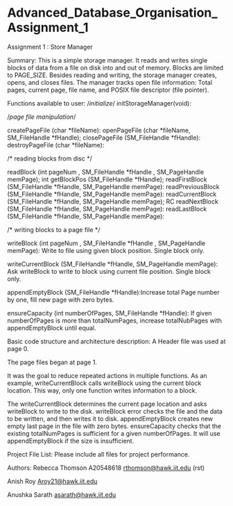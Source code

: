 # Advanced_Database_Organisation_Assignment_1
Assignment 1 : Store Manager

Summary:  This is a simple storage manager.  It reads and writes single blocks of data from a file on disk into and out of memory.  Blocks are limited to PAGE_SIZE.  Besides reading and writing, the storage manager creates, opens, and closes files.  The manager tracks open file information: Total pages, current page, file name, and POSIX file descriptor (file pointer).

Functions available to user: 
/*initialize*/
initStorageManager(void):

/*page file manipulation*/

createPageFile (char *fileName):
openPageFile (char *fileName, SM_FileHandle *fHandle); closePageFile (SM_FileHandle *fHandle): 
destroyPageFile (char *fileName):

/* reading blocks from disc */

readBlock (int pageNum , SM_FileHandle *fHandle , SM_PageHandle memPage); 
int getBlockPos (SM_FileHandle *fHandle);
readFirstBlock (SM_FileHandle *fHandle, SM_PageHandle memPage):
readPreviousBlock (SM_FileHandle *fHandle, SM_PageHandle memPage):
readCurrentBlock (SM_FileHandle *fHandle, SM_PageHandle memPage); RC readNextBlock (SM_FileHandle *fHandle, SM_PageHandle memPage):
readLastBlock (SM_FileHandle *fHandle, SM_PageHandle memPage):

/* writing blocks to a page file */

writeBlock (int pageNum , SM_FileHandle *fHandle , SM_PageHandle memPage): Write to file using given block position.  Single block only.

writeCurrentBlock (SM_FileHandle *fHandle, SM_PageHandle memPage): Ask writeBlock to write to block using current file position. Single block only.

appendEmptyBlock (SM_FileHandle *fHandle):Increase total Page number by one, fill new page with zero bytes.

ensureCapacity (int numberOfPages, SM_FileHandle *fHandle): If given numberOfPages is more than totalNumPages, increase totalNubPages with appendEmptyBlock until equal.

Basic code structure and architecture description:
A Header file was used at page 0.

The page files began at page 1.

It was the goal to reduce repeated actions in multiple functions.  As an example, writeCurrentBlock calls writeBlock using the current block location.  This way, only one function writes information to a block.

The writeCurrentBlock determines the current page location and asks writeBlock to write to the disk.  writeBlock error checks the file and the data to be written, and then writes it to disk.  appendEmptyBlock creates new empty last page in the file with zero bytes.  ensureCapacity checks that the existing totalNumPages is sufficient for a given numberOfPages.  It will use appendEmptyBlock if the size is insufficient.  


Project File List:
Please include all files for project performance.


Authors:
Rebecca Thomson
A20548618
rthomson@hawk.iit.edu
(rst)

Anish Roy
Aroy21@hawk.iit.edu


Anushka Sarath
asarath@hawk.iit.edu

